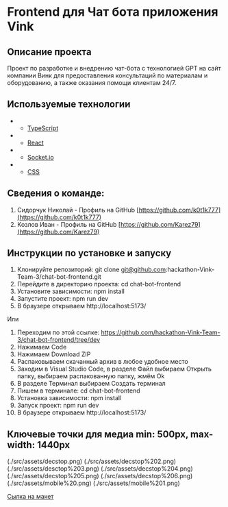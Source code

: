 # Frontend для Чат бота приложения Vink

## Описание проекта

Проект по разработке и внедрению чат-бота с технологией GPT на сайт компании Винк для предоставления консультаций по материалам и оборудованию, а также оказания помощи клиентам 24/7.

## Используемые технологии

- * [TypeScript](https://www.typescriptlang.org/)
- * [React](https://ru.reactjs.org/)
- * [Socket.io](https://socket.io/)
- * [CSS](https://www.w3.org)

## Сведения о команде:

1. Сидорчук Николай - Профиль на GitHub [https://github.com/k0t1k777](https://github.com/k0t1k777) 
2. Козлов Иван - Профиль на GitHub [https://github.com/Karez79](https://github.com/Karez79)


## Инструкции по установке и запуску

1. Клонируйте репозиторий: git clone git@github.com:hackathon-Vink-Team-3/chat-bot-frontend.git
2. Перейдите в директорию проекта: cd chat-bot-frontend
3. Установите зависимости: npm install
4. Запустите проект: npm run dev
5. В браузере открываем http://localhost:5173/

Или

1. Переходим по этой ссылке: https://github.com/hackathon-Vink-Team-3/chat-bot-frontend/tree/dev
2. Нажимаем Code
3. Нажимаем Download ZIP
4. Распаковываем скачанный архив в любое удобное место
5. Заходим в Visual Studio Code, в разделе Файл выбираем Открыть папку, выбираем распакованную папку, жмём Ok
6. В разделе Терминал выбираем Создать терминал
7. Пишем в терминале: cd chat-bot-frontend
8. Установка зависимости: npm install
9. Запуск проект: npm run dev
10. В браузере открываем http://localhost:5173/

## Ключевые точки для медиа min: 500px, max-width: 1440px
(./src/assets/decstop.png)
(./src/assets/decstop%202.png)
(./src/assets/desctop%203.png)
(./src/assets/decstop%204.png)
(./src/assets/decstop%205.png)
(./src/assets/decstop%206.png)
(./src/assets/mobile%20.png)
(./src/assets/mobile%201.png)


[Сылка на макет](https://www.figma.com/file/77nFBA1Pwa1z36AfKEBdMC/%D0%A5%D0%B0%D0%BA%D0%B0%D1%82%D0%BE%D0%BD-%D0%92%D0%B8%D0%BD%D0%BA?type=design&node-id=0-1&mode=design&t=Kt8acsqnrpes1AxL-0)